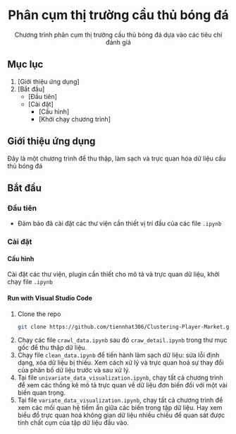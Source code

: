 <span id="readme-top"></span>
<div style="text-align: center;">
   <h1 style="text-align: center;">Phân cụm thị trường cầu thủ bóng đá</h1>
   <p style="text-align: center;">Chương trình phân cụm thị trường cầu thủ bóng đá dựa vào các tiêu chí đánh giá</p>
</div>

## Mục lục

1. [Giới thiệu ứng dụng]
2. [Bắt đầu]
    * [Đầu tiên]
    * [Cài đặt]
        * [Cấu hình]
        * [Khởi chạy chương trình]

## Giới thiệu ứng dụng

Đây là một chương trình để thu thập, làm sạch và trực quan hóa dữ liệu cầu thủ bóng đá

## Bắt đầu

### Đầu tiên

* Đảm bảo đã cài đặt các thư viện cần thiết vị trí đầu của các file `.ipynb`

### Cài đặt

#### Cấu hình
Cài đặt các thư viện, plugin cần thiết cho mô tả và trực quan dữ liệu, khởi chạy file `.ipynb`

#### Run with Visual Studio Code

1. Clone the repo
   ```sh
   git clone https://github.com/tiennhat306/Clustering-Player-Market.git
    ```
2. Chạy các file `crawl_data.ipynb` sau đó `craw_detail.ipynb` trong thư mục gốc để thu thập dữ liệu.
3. Chạy file `clean_data.ipynb` để tiến hành làm sạch dữ liệu: sửa lỗi định dạng, xóa dữ liệu bị thiếu. Xem cách xử lý và trực quan hoá sự thay đổi của phân bố dữ liệu trước và sau xử lý.
3. Tại file `univariate_data_visualization.ipynb`, chạy tất cả chương trình để xem các thống kê mô tả trực quan về dữ liệu đơn biến đối với một vài biến quan trọng.
4. Tại file `variate_data_visualization.ipynb`, chạy tất cả chương trình để xem các mối quan hệ tiềm ẩn giữa các biến trong tập dữ liệu. Hay xem biểu đồ trực quan hoá không gian dữ liệu nhiều chiều để quan sát được tính chất cụm của tập dữ liệu đầu vào.
